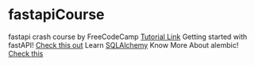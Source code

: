 # fastapiCourse
fastapi crash course by FreeCodeCamp [Tutorial Link](https://www.youtube.com/watch?v=0sOvCWFmrtA&t=25798s)
Getting started with fastAPI! [Check this out](https://fastapi.tiangolo.com)
Learn [SQLAlchemy](https://www.sqlalchemy.org)
Know More About alembic! [Check this](https://www.sqlalchemy.org/)
